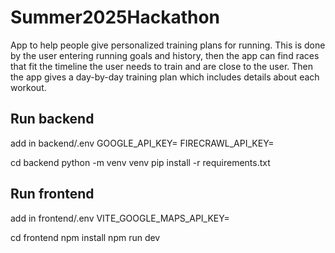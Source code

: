 # Summer2025Hackathon
App to help people give personalized training plans for running. This is done by the user entering running goals and history, then the app can find races that fit the timeline the user needs to train and are close to the user. Then the app gives a day-by-day training plan which includes details about each workout.


## Run backend
add in backend/.env
GOOGLE_API_KEY=
FIRECRAWL_API_KEY=

cd backend
python -m venv venv
pip install -r requirements.txt

## Run frontend
add in frontend/.env 
VITE_GOOGLE_MAPS_API_KEY=

cd frontend
npm install
npm run dev
